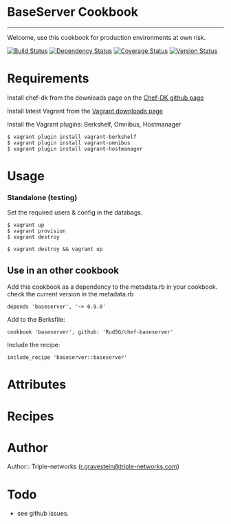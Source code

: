 # BaseServer Cookbook
---------------------


Welcome, use this cookbook for production environments at own risk.

[![Build Status](https://travis-ci.org/Rud5G/chef-baseserver.png?branch=master)](https://travis-ci.org/Rud5G/chef-baseserver)
[![Dependency Status](https://gemnasium.com/Rud5G/chef-baseserver.png)](https://gemnasium.com/Rud5G/chef-baseserver)
[![Coverage Status](https://coveralls.io/repos/Rud5G/chef-baseserver/badge.png?branch=master)](https://coveralls.io/r/Rud5G/chef-baseserver?branch=master)
[![Version Status](http://img.shields.io/badge/beta-0.9.0-blue.svg)](https://github.com/Rud5G/chef-baseserver)

# Requirements

Install chef-dk from the downloads page on the [Chef-DK github page](https://github.com/opscode/chef-dk)

Install latest Vagrant from the [Vagrant downloads page](https://www.vagrantup.com/downloads.html)

Install the Vagrant plugins: Berkshelf, Omnibus, Hostmanager

    $ vagrant plugin install vagrant-berkshelf
    $ vagrant plugin install vagrant-omnibus
    $ vagrant plugin install vagrant-hostmanager

# Usage

### Standalone (testing)

Set the required users & config in the databags.

    $ vagrant up
    $ vagrant provision
    $ vagrant destroy

    $ vagrant destroy && vagrant up

## Use in an other cookbook

Add this cookbook as a dependency to the metadata.rb in your cookbook.
check the current version in the metadata.rb

    depends 'baseserver', '~> 0.9.0'

Add to the Berksfile:

    cookbook 'baseserver', github: 'Rud5G/chef-baseserver'

Include the recipe:

    include_recipe 'baseserver::baseserver'

# Attributes

# Recipes

# Author

Author:: Triple-networks (<r.gravestein@triple-networks.com>)

# Todo

 * see github issues.
